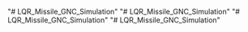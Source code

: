 "# LQR_Missile_GNC_Simulation" 
"# LQR_Missile_GNC_Simulation" 
"# LQR_Missile_GNC_Simulation" 
"# LQR_Missile_GNC_Simulation" 
